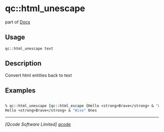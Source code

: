 qc::html_unescape
=================

part of [Docs](../index.md)

Usage
-----
`qc::html_unescape text`

Description
-----------
Convert html entities back to text

Examples
--------
```tcl

% qc::html_unescape [qc::html_escape {Hello <strong>Brave</strong> & "Wise" Ones}]
Hello <strong>Brave</strong> & "Wise" Ones

```

----------------------------------
*[Qcode Software Limited] [qcode]*

[qcode]: http://www.qcode.co.uk "Qcode Software"